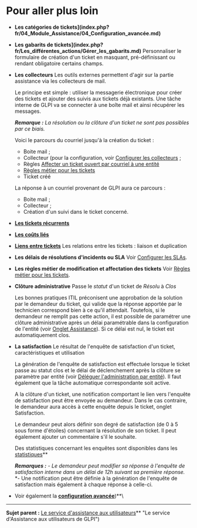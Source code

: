 Pour aller plus loin
====================

-   **Les catégories de tickets](index.php?fr/04_Module_Assistance/04_Configuration_avancée.md)**
     
-   **Les gabarits de tickets](index.php?fr/Les_différentes_actions/Gérer_les_gabarits.md)**
    Personnaliser le formulaire de création d'un ticket en masquant, pré-définissant ou rendant obligatoire certains champs. 

-   **Les collecteurs**
    Les outils externes permettent d'agir sur la partie assistance via les collecteurs de mail.

    Le principe est simple : utiliser la messagerie électronique pour créer des tickets et ajouter des suivis aux tickets déjà existants. Une tâche interne de GLPI va se connecter à une boîte mail et ainsi récupérer les messages.

    ***Remarque :** La résolution ou la clôture d'un ticket ne sont pas possibles par ce biais.*

    Voici le parcours du courriel jusqu'à la création du ticket :

    -   Boite mail ;
    -   Collecteur (pour la configuration, voir [Configurer les collecteurs](config_mailcollector.html "La configuration des collecteurs s'effectue depuis le menu Configuration > Collecteurs") ;
    -   Règles [Affecter un ticket ouvert par courriel à une entité](administration_rule_mailcollector.html "GLPI implémente un mécanisme de routage des tickets ouverts par courriel, afin de les créer dans la bonne entité. Celui-ci se base sur le moteur de règles.")
    -   [Règles métier pour les tickets](administration_rule_ticket.html "Lors de la création d'un ticket, un mécanisme permet de modifier les attributs du ticket de manière automatique.")
    -   Ticket créé

    La réponse à un courriel provenant de GLPI aura ce parcours :

    - Boite mail ;
    - Collecteur ;
    - Création d'un suivi dans le ticket concerné.

-   **[Les tickets récurrents](index.php?fr/04_Module_Assistance/11_Tickets_récurrents.md)**

-   **[Les coûts liés](index.php?fr/04_Module_Assistance/05_Tickets/03_Gérer_les_tickets.md)**
     
-   **[Liens entre tickets](index.php?fr/04_Module_Assistance/05_Tickets/03_Gérer_les_tickets.md)**
     Les relations entre les tickets : liaison et duplication

-   **Les délais de résolutions d'incidents ou SLA**
    Voir [Configurer les SLAs](config_sla.html "Dans GLPI, administrer les SLAs peut se faire à partir du menu Configuration > SLAs.").

-   **Les règles métier de modification et affectation des tickets**
    Voir [Règles métier pour les tickets](administration_rule_ticket.html "Lors de la création d'un ticket, un mécanisme permet de modifier les attributs du ticket de manière automatique.").

-   **Clôture administrative**
    Passe le *statut* d'un ticket de *Résol*u à *Clos*

    Les bonnes pratiques ITIL préconisent une approbation de la solution par le demandeur du ticket, qui valide que la réponse apportée par le technicien correspond bien à ce qu'il attendait. 
    Toutefois, si le demandeur ne remplit pas cette action, il est possible de paramétrer une clôture administrative après un délai paramétrable dans la configuration de l'entité (voir [Onglet Assistance](config_common_assist.html "Cet onglet permet de paramétrer le comportement de la partie assistance de GLPI.")). Si ce délai est nul, le ticket est automatiquement clos.

-   **La satisfaction**
    Le résultat de l'enquête de satisfaction d'un ticket, caractéristiques et utilisation

    La génération de l'enquête de satisfaction est effectuée lorsque le ticket passe au statut clos et le délai de déclenchement après la clôture se paramètre par entité (voir [Déléguer l'administration par entité](administration_entity_delegation.html "Délégation de certains paramètres d'administration par entité")).
    Il faut également que la tâche automatique correspondante soit active.

    A la clôture d'un ticket, une notification comportant le lien vers l'enquête de satisfaction peut être envoyée au demandeur. Dans le cas contraire, le demandeur aura accès à cette enquête depuis le ticket, onglet Satisfaction.

    Le demandeur peut alors définir son degré de satisfaction (de 0 à 5 sous forme d'étoiles) concernant la résolution de son ticket. Il peut également ajouter un commentaire s'il le souhaite.

    Des statistiques concernant les enquêtes sont disponibles dans les [statistiques](index.php?fr/04_Module_Assistance/10_Statistiques.md)**

    ***Remarques :***
    *- Le demandeur peut modifier sa réponse à l'enquête de satisfaction interne dans un délai de 12h suivant sa première réponse.*
    *- Une notification peut être définie à la génération de l'enquête de satisfaction mais également à chaque réponse à celle-ci.

-   Voir également la **[configuration avancée](index.php?fr/04_Module_Assistance/04_Configuration_avancée.md)**)**\

---------------
**Sujet parent :** [Le service d'assistance aux utilisateurs](index.php?fr/04_Module_Assistance/01_Module_Assistance)** "Le service d'Assistance aux utilisateurs de GLPI")
